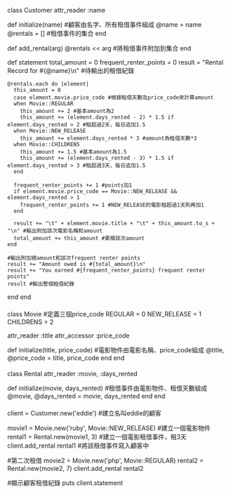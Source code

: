 class Customer
  attr_reader :name

  def initialize(name) #顧客由名字、所有租借事件組成
    @name    = name
    @rentals = [] #租借事件的集合
  end

  def add_rental(arg)
    @rentals << arg #將租借事件附加到集合
  end

  def statement
    total_amount = 0
    frequent_renter_points = 0
    result = "Rental Record for #{@name}\n" #待輸出的租借紀錄

    @rentals.each do |element|
      this_amount = 0
      case element.movie.price_code #根據租借天數及price_code來計算amount
      when Movie::REGULAR
        this_amount += 2 #基本amount為2
        this_amount += (element.days_rented - 2) * 1.5 if element.days_rented > 2 #租超過2天，每日追加1.5
      when Movie::NEW_RELEASE
        this_amount += element.days_rented * 3 #amount為租借天數*3
      when Movie::CHILDRENS
        this_amount += 1.5 #基本amount為1.5
        this_amount += (element.days_rented - 3) * 1.5 if element.days_rented > 3 #租超過3天，每日追加1.5
      end

      frequent_renter_points += 1 #points加1
      if element.movie.price_code == Movie::NEW_RELEASE && element.days_rented > 1
        frequent_renter_points += 1 #NEW_RELEASE的電影租超過1天則再加1
      end

      result += "\t" + element.movie.title + "\t" + this_amount.to_s + "\n" #輸出附加該次電影名稱和amount
      total_amount += this_amount #累積該次amount
    end

    #輸出附加總amount和該次frequent renter points
    result += "Amount owed is #{total_amount}\n"
    result += "You earned #{frequent_renter_points} frequent renter points"
    result #輸出整個租借紀錄
  end
end

####

class Movie
  #定義三個price_code
  REGULAR     = 0
  NEW_RELEASE = 1
  CHILDRENS   = 2

  attr_reader :title
  attr_accessor :price_code

  def initialize(title, price_code) #電影物件由電影名稱、price_code組成
    @title, @price_code = title, price_code
  end
end

####

class Rental
  attr_reader :movie, :days_rented

  def initialize(movie, days_rented) #租借事件由電影物件、租借天數組成
    @movie, @days_rented = movie, days_rented
  end
end

####

client = Customer.new('eddie') #建立名叫eddie的顧客

movie1 = Movie.new('ruby', Movie::NEW_RELEASE) #建立一個電影物件
rental1 = Rental.new(movie1, 3) #建立一個電影租借事件，租3天
client.add_rental rental1 #將該租借事件寫入顧客中

#第二次租借
movie2 = Movie.new('php', Movie::REGULAR)
rental2 = Rental.new(movie2, 7)
client.add_rental rental2

#顯示顧客租借紀錄
puts client.statement
